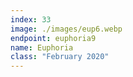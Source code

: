 ```yaml
---
index: 33
image: ./images/eup6.webp
endpoint: euphoria9
name: Euphoria
class: "February 2020"
---
```

